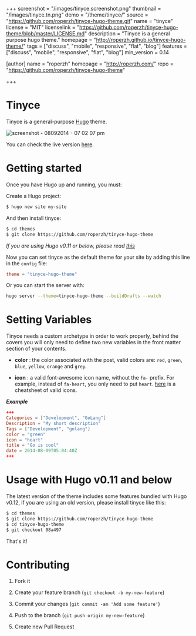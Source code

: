 +++
screenshot = "/images/tinyce.screenshot.png"
thumbnail = "/images/tinyce.tn.png"
demo = "/theme/tinyce/"
source = "https://github.com/roperzh/tinyce-hugo-theme.git"
name = "tinyce"
license = "MIT"
licenselink = "https://github.com/roperzh/tinyce-hugo-theme/blob/master/LICENSE.md"
description = "Tinyce is a general purpose hugo theme."
homepage = "http://roperzh.github.io/tinyce-hugo-theme/"
tags = ["discuss", "mobile", "responsive", "flat", "blog"]
features = ["discuss", "mobile", "responsive", "flat", "blog"]
min_version = 0.14

[author]
    name = "roperzh"
    homepage = "http://roperzh.com/"
    repo = "https://github.com/roperzh/tinyce-hugo-theme"

+++

Tinyce
===

Tinyce is a general-purpose [Hugo](http://hugo.spf13.com) theme.

![screenshot - 08092014 - 07 02 07 pm](https://cloud.githubusercontent.com/assets/4419992/3867787/120f0158-2011-11e4-9f50-0ccfa162cdd2.png)

You can check the live version [here](http://roperzh.github.io/tinyce-hugo-theme/).

Getting started
===

Once you have Hugo up and running, you must:

Create a Hugo project:

```bash
$ hugo new site my-site
```

And then install tinyce:

```bash
$ cd themes
$ git clone https://github.com/roperzh/tinyce-hugo-theme
```

*If you are using Hugo v0.11 or below, please read [this](https://github.com/roperzh/tinyce-hugo-theme/#usage-with-hugo-v011-and-below)*

Now you can set tinyce as the default theme for your site by adding this line
in the `config` file:

```toml
theme = "tinyce-hugo-theme"
```

Or you can start the server with:

```bash
hugo server --theme=tinyce-hugo-theme --buildDrafts --watch
```

Setting Variables
===

Tinyce needs a custom archetype in order to work properly, behind the covers
you will only need to define two new variables in the front matter section of
your contents.

- **color** : the color associated with the post, valid colors are: `red`,
`green`, `blue`, `yellow`, `orange` and `grey`.

- **icon** : a valid font-awesome icon name, without the `fa-` prefix. For example,
instead of `fa-heart`, you only need to put `heart`. [here](http://fortawesome.github.io/Font-Awesome/cheatsheet/)
is a cheatsheet of valid icons.

***Example***

```toml
+++
Categories = ["Development", "GoLang"]
Description = "My short description"
Tags = ["Development", "golang"]
color = "green"
icon = "heart"
title = "Go is cool"
date = 2014-08-09T05:04:40Z
+++

```

Usage with Hugo v0.11 and below
===

The latest version of the theme includes some features bundled with Hugo v0.12,
if you are using an old version, please install tinyce like this:

```bash
$ cd themes
$ git clone https://github.com/roperzh/tinyce-hugo-theme
$ cd tinyce-hugo-theme
$ git checkout 08a497
```

That's it!

Contributing
===

1. Fork it

2. Create your feature branch (`git checkout -b my-new-feature`)

3. Commit your changes (`git commit -am 'Add some feature'`)

4. Push to the branch (`git push origin my-new-feature`)

5. Create new Pull Request
